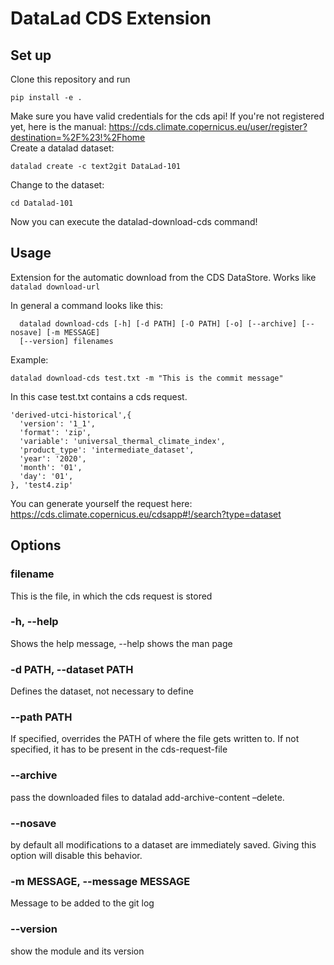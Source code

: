 # DataLad CDS Extension

## Set up
Clone this repository and run

    pip install -e .

Make sure you have valid credentials for the cds api!
If you're not registered yet, here is the manual:
https://cds.climate.copernicus.eu/user/register?destination=%2F%23!%2Fhome \
Create a datalad dataset:

    datalad create -c text2git DataLad-101
Change to the dataset:

    cd Datalad-101

Now you can execute the datalad-download-cds command!

## Usage
Extension for the automatic download from the CDS DataStore.
Works like `datalad download-url`


In general a command looks like this:

      datalad download-cds [-h] [-d PATH] [-O PATH] [-o] [--archive] [--nosave] [-m MESSAGE]
      [--version] filenames

Example:

    datalad download-cds test.txt -m "This is the commit message"

In this case test.txt contains a cds request.

    'derived-utci-historical',{
      'version': '1_1',
      'format': 'zip',
      'variable': 'universal_thermal_climate_index',
      'product_type': 'intermediate_dataset',
      'year': '2020',
      'month': '01',
      'day': '01',
    }, 'test4.zip'
You can generate yourself the request here:
https://cds.climate.copernicus.eu/cdsapp#!/search?type=dataset

## Options

### filename
This is the file, in which the cds request is stored

### -h, --help
Shows the help message, --help shows the man page

### -d PATH, --dataset PATH
Defines the dataset, not necessary to define

### --path PATH
If specified, overrides the PATH of where the file gets written to. If not specified, it has to be present in the cds-request-file

### --archive
pass the downloaded files to datalad add-archive-content –delete.
### --nosave
by default all modifications to a dataset are immediately saved. Giving this option will disable this behavior.
### -m MESSAGE, --message MESSAGE
Message to be added to the git log
### --version

show the module and its version
